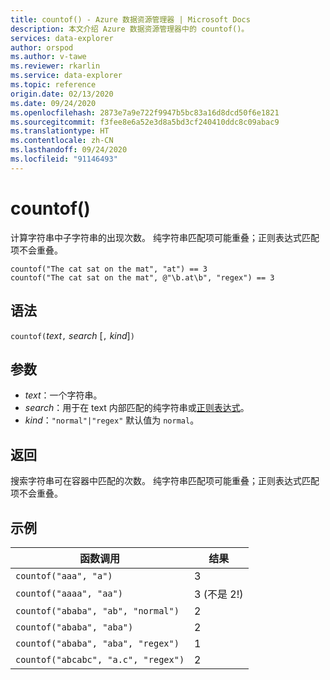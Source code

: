 ```yaml
---
title: countof() - Azure 数据资源管理器 | Microsoft Docs
description: 本文介绍 Azure 数据资源管理器中的 countof()。
services: data-explorer
author: orspod
ms.author: v-tawe
ms.reviewer: rkarlin
ms.service: data-explorer
ms.topic: reference
origin.date: 02/13/2020
ms.date: 09/24/2020
ms.openlocfilehash: 2873e7a9e722f9947b5bc83a16d8dcd50f6e1821
ms.sourcegitcommit: f3fee8e6a52e3d8a5bd3cf240410ddc8c09abac9
ms.translationtype: HT
ms.contentlocale: zh-CN
ms.lasthandoff: 09/24/2020
ms.locfileid: "91146493"
---
```

# <a name="countof"></a>countof()

计算字符串中子字符串的出现次数。 纯字符串匹配项可能重叠；正则表达式匹配项不会重叠。

```kusto
countof("The cat sat on the mat", "at") == 3
countof("The cat sat on the mat", @"\b.at\b", "regex") == 3
```

## <a name="syntax"></a>语法

`countof(`*text*`,` *search* [`,` *kind*]`)`

## <a name="arguments"></a>参数

* *text*：一个字符串。
* *search*：用于在 text 内部匹配的纯字符串或[正则表达式](./re2.md)。
* *kind*：`"normal"|"regex"` 默认值为 `normal`。 

## <a name="returns"></a>返回

搜索字符串可在容器中匹配的次数。 纯字符串匹配项可能重叠；正则表达式匹配项不会重叠。

## <a name="examples"></a>示例

|函数调用|结果|
|---|---
|`countof("aaa", "a")`| 3 
|`countof("aaaa", "aa")`| 3 (不是 2!)
|`countof("ababa", "ab", "normal")`| 2
|`countof("ababa", "aba")`| 2
|`countof("ababa", "aba", "regex")`| 1
|`countof("abcabc", "a.c", "regex")`| 2
    